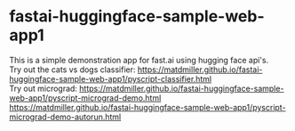 # fastai-huggingface-sample-web-app1
This is a simple demonstration app for fast.ai using hugging face api's.<br>
Try out the cats vs dogs classifier: https://matdmiller.github.io/fastai-huggingface-sample-web-app1/pyscript-classifier.html<br>
Try out micrograd: https://matdmiller.github.io/fastai-huggingface-sample-web-app1/pyscript-micrograd-demo.html<br>
https://matdmiller.github.io/fastai-huggingface-sample-web-app1/pyscript-micrograd-demo-autorun.html
